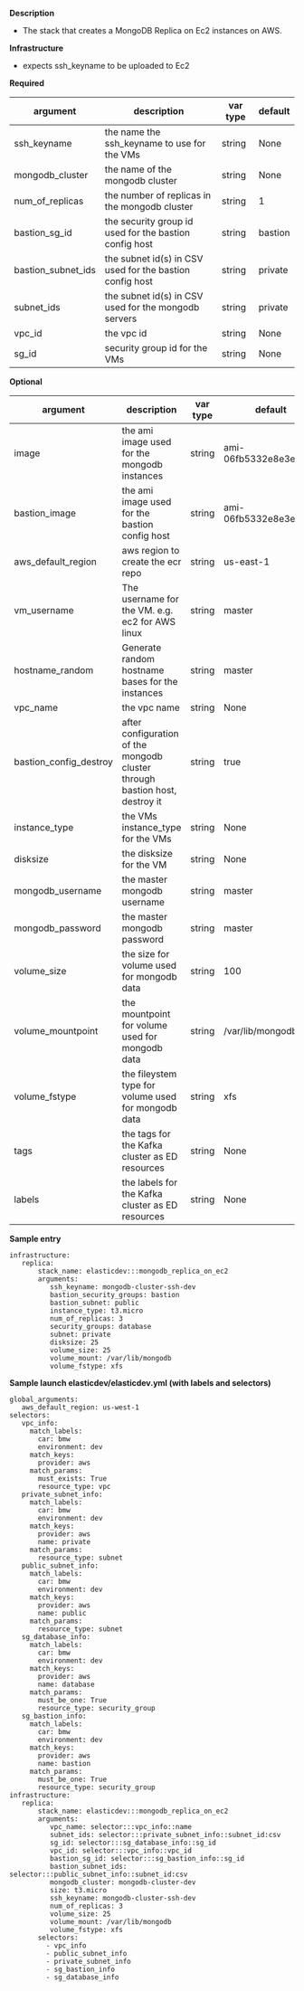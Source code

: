 **Description**

  - The stack that creates a MongoDB Replica on Ec2 instances on AWS.

**Infrastructure**

  - expects ssh_keyname to be uploaded to Ec2

**Required**

| argument      | description                            | var type | default      |
| ------------- | -------------------------------------- | -------- | ------------ |
| ssh_keyname   | the name the ssh_keyname to use for the VMs       | string   | None         |
| mongodb_cluster   | the name of the mongodb cluster       | string   | None         |
| num_of_replicas   | the number of replicas in the mongodb cluster       | string   | 1         |
| bastion_sg_id   | the security group id used for the bastion config host      | string   | bastion         |
| bastion_subnet_ids   | the subnet id(s) in CSV used for the bastion config host      | string   | private         |
| subnet_ids   | the subnet id(s) in CSV used for the mongodb servers     | string   | private         |
| vpc_id | the vpc id | string   | None       |
| sg_id | security group id for the VMs | string   | None       |

**Optional**

| argument           | description                            | var type |  default      |
| ------------- | -------------------------------------- | -------- | ------------ |
| image   | the ami image used for the mongodb instances      | string   | ami-06fb5332e8e3e577a         |
| bastion_image   | the ami image used for the bastion config host      | string   | ami-06fb5332e8e3e577a         |
| aws_default_region   | aws region to create the ecr repo                | string   | us-east-1         |
| vm_username | The username for the VM.  e.g. ec2 for AWS linux     | string   | master       |
| hostname_random | Generate random hostname bases for the instances    | string   | master       |
| vpc_name | the vpc name | string   | None       |
| bastion_config_destroy   | after configuration of the mongodb cluster through bastion host, destroy it  | string   | true         |
| instance_type | the VMs instance_type for the VMs | string   | None       |
| disksize | the disksize for the VM | string   | None       |
| mongodb_username | the master mongodb username    | string   | master       |
| mongodb_password | the master mongodb password    | string   | master       |
| volume_size | the size for volume used for mongodb data | string   | 100       |
| volume_mountpoint | the mountpoint for volume used for mongodb data | string   | /var/lib/mongodb       |
| volume_fstype | the fileystem type for volume used for mongodb data | string   | xfs       |
| tags | the tags for the Kafka cluster as ED resources | string   | None       |
| labels | the labels for the Kafka cluster as ED resources | string   | None       |

**Sample entry**

```
infrastructure:
   replica:
       stack_name: elasticdev:::mongodb_replica_on_ec2
       arguments:
          ssh_keyname: mongodb-cluster-ssh-dev
          bastion_security_groups: bastion
          bastion_subnet: public
          instance_type: t3.micro
          num_of_replicas: 3
          security_groups: database
          subnet: private
          disksize: 25
          volume_size: 25
          volume_mount: /var/lib/mongodb
          volume_fstype: xfs
```

**Sample launch elasticdev/elasticdev.yml (with labels and selectors)**

```
global_arguments:
   aws_default_region: us-west-1
selectors:
   vpc_info:
     match_labels:
       car: bmw
       environment: dev
     match_keys:
       provider: aws
     match_params:
       must_exists: True
       resource_type: vpc
   private_subnet_info:
     match_labels:
       car: bmw
       environment: dev
     match_keys:
       provider: aws
       name: private
     match_params:
       resource_type: subnet
   public_subnet_info:
     match_labels:
       car: bmw
       environment: dev
     match_keys:
       provider: aws
       name: public
     match_params:
       resource_type: subnet
   sg_database_info:
     match_labels:
       car: bmw
       environment: dev
     match_keys:
       provider: aws
       name: database
     match_params:
       must_be_one: True
       resource_type: security_group
   sg_bastion_info:
     match_labels:
       car: bmw
       environment: dev
     match_keys:
       provider: aws
       name: bastion
     match_params:
       must_be_one: True
       resource_type: security_group
infrastructure:
   replica:
       stack_name: elasticdev:::mongodb_replica_on_ec2
       arguments:
          vpc_name: selector:::vpc_info::name
          subnet_ids: selector:::private_subnet_info::subnet_id:csv
          sg_id: selector:::sg_database_info::sg_id
          vpc_id: selector:::vpc_info::vpc_id
          bastion_sg_id: selector:::sg_bastion_info::sg_id
          bastion_subnet_ids: selector:::public_subnet_info::subnet_id:csv
          mongodb_cluster: mongodb-cluster-dev
          size: t3.micro
          ssh_keyname: mongodb-cluster-ssh-dev
          num_of_replicas: 3
          volume_size: 25
          volume_mount: /var/lib/mongodb
          volume_fstype: xfs
       selectors:
         - vpc_info
         - public_subnet_info
         - private_subnet_info
         - sg_bastion_info
         - sg_database_info
```
